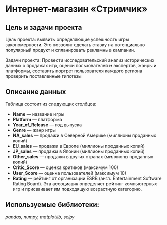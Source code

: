 # Интернет-магазин «Стримчик»
## Цель и задачи проекта

Цель проекта: выявить определяющие успешность игры закономерности. Это позволит сделать ставку на потенциально популярный продукт и спланировать рекламные кампании.

Задачи проекта: Провести исследовательский анализ исторических данных о продажах игр, оценки пользователей и экспертов, жанры и платформы, составить портрет пользователя каждого региона проверить поставленные гипотезы

## Описание данных
Таблица состоит из следующих столбцов:

+ **Name** — название игры
+ **Platform** — платформа
+ **Year_of_Release** — год выпуска
+ **Genre** — жанр игры
+ **NA_sales** — продажи в Северной Америке (миллионы проданных копий)
+ **EU_sales** — продажи в Европе (миллионы проданных копий)
+ **JP_sales** — продажи в Японии (миллионы проданных копий)
+ **Other_sales** — продажи в других странах (миллионы проданных копий)
+ **Critic_Score** — оценка критиков (максимум 100)
+ **User_Score** — оценка пользователей (максимум 10)
+ **Rating** — рейтинг от организации ESRB (англ. Entertainment Software Rating Board). Эта ассоциация определяет рейтинг компьютерных игр и присваивает им подходящую возрастную категорию.

## Используемые библиотеки:
_pandas, numpy, matplotlib, scipy_
